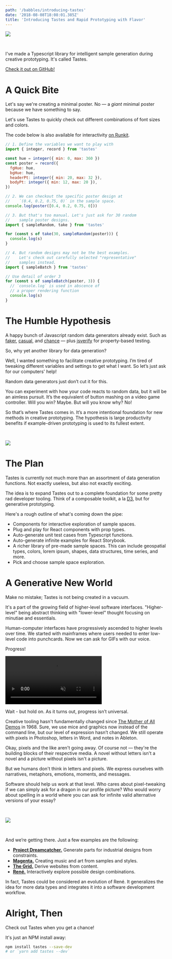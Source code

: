 ```yaml
---
path: '/babbles/introducing-tastes'
date: '2018-08-08T18:08:01.385Z'
title: 'Introducing Tastes and Rapid Prototyping with Flavor'
---
```


<img src="face-boxes.png" />

&nbsp;

I've made a Typescript library for intelligent sample generation during creative prototyping. It's called Tastes.

[Check it out on GitHub!](https://github.com/awfulaxolotl/tastes)

# A Quick Bite

Let's say we're creating a minimal poster. No — a _giant_ minimal poster because we have something to say.

Let's use Tastes to quickly check out different combinations of font sizes and colors.

The code below is also available for interactivity [on Runkit](https://runkit.com/awfulaxolotl/a-quick-bite-of-tastes/1.0.1).

```js
// 1. Define the variables we want to play with
import { integer, record } from 'tastes'

const hue = integer({ min: 0, max: 360 })
const poster = record({
  fgHue: hue,
  bgHue: hue,
  headerPt: integer({ min: 20, max: 32 }),
  bodyPt: integer({ min: 12, max: 20 }),
})

// 2. We can checkout the specific poster design at
//    `(0.4, 0.2, 0.75, 0)` in the sample space.
console.log(poster([0.4, 0.2, 0.75, 0]))

// 3. But that's too manual. Let's just ask for 30 random
//    sample poster designs.
import { sampleRandom, take } from 'tastes'

for (const s of take(30, sampleRandom(poster))) {
  console.log(s)
}

// 4. But random designs may not be the best examples.
//    Let's check out carefully selected "representative"
//    samples instead.
import { sampleBatch } from 'tastes'

// Use detail of order 3
for (const s of sampleBatch(poster, 3)) {
  // `console.log` is used in abscence of
  // a proper rendering function
  console.log(s)
}
```

# The Humble Hypothesis

A happy bunch of Javascript random data generators already exist. Such as [faker](https://github.com/marak/Faker.js/), [casual](https://github.com/boo1ean/casual), and [chance](http://chancejs.com/) [](https://github.com/jsverify/jsverify)— plus [jsverify](https://github.com/jsverify/jsverify) for property-based testing.

So, why yet another library for data generation?

Well, I wanted something to facilitate creative prototyping. I’m tired of tweaking different variables and settings to get what I want. So let’s just ask for our computers' help!

Random data generators just don’t cut it for this.

You can experiment with how your code reacts to random data, but it will be an aimless pursuit. It’s the equivalent of button mashing on a video game controller. Will you win? Maybe. But will you know why? No!

So that’s where Tastes comes in. It’s a more intentional foundation for new methods in creative prototyping. The hypothesis is large productivity benefits if example-driven prototyping is used to its fullest extent.

&nbsp;

<img src="faces-conversation.png" />

# The Plan

Tastes is currently not much more than an assortment of data generation functions. Not exactly useless, but also not exactly exciting.

The idea is to expand Tastes out to a complete foundation for some pretty rad developer tooling. Think of a composable toolkit, a la [D3](https://d3js.org), but for generative prototyping.

Here's a rough outline of what's coming down the pipe:

- Components for interactive exploration of sample spaces.
- Plug and play for React components with prop types.
- Auto-generate unit test cases from Typescript functions.
- Auto-generate infinite examples for React Storybook.
- A richer library of pre-made sample spaces. This can include geospatial types, colors, lorem ipsum, shapes, data structures, time series, and more.
- Pick and choose sample space exploration.

# A Generative New World

Make no mistake; Tastes is not being created in a vacuum.

It's a part of the growing field of higher-level software interfaces. "Higher-level" being abstract thinking with "lower-level" thought focusing on minutiae and essentials.

Human-computer interfaces have progressively ascended to higher levels over time. We started with mainframes where users needed to enter low-level code into punchcards. Now we can ask for GIFs with our voice.

Progress!

<div>
  <video src="https://zippy.gfycat.com/ActualBelatedAmbushbug.mp4" autoplay loop muted></video>
</div>

Wait - but hold on. As it turns out, progress isn’t universal.

Creative tooling hasn't fundamentally changed since [The Mother of All Demos](https://www.youtube.com/watch?v=M5PgQS3ZBWA) in 1968. Sure, we use mice and graphics now instead of the command line, but our level of expression hasn’t changed. We still operate with pixels in Photoshop, letters in Word, and notes in Ableton.

Okay, pixels and the like aren't going away. Of course not — they're the building blocks of their respective media. A novel without letters isn't a novel and a picture without pixels isn't a picture.

But we humans don't think in letters and pixels. We express ourselves with narratives, metaphors, emotions, moments, and messages.

Software should help us work at that level. Who cares about pixel-tweaking if we can simply ask for a dragon in our profile picture? Who would worry about spelling in a world where you can ask for infinite valid alternative versions of your essay?

&nbsp;

<img src="dragon-love.jpg" />

&nbsp;

And we’re getting there. Just a few examples are the following:

- [**Project Dreamcatcher.**](https://autodeskresearch.com/projects/dreamcatcher) Generate parts for industrial designs from constraints.
- [**Magenta.**](https://magenta.tensorflow.org/) Creating music and art from samples and styles.
- [**The Grid.**](https://thegrid.io/) Derive websites from content.
- [**René.**](https://jon.gold/2016/06/declarative-design-tools/) Interactively explore possible design combinations.

In fact, Tastes could be considered an evolution of René. It generalizes the idea for more data types and integrates it into a software development workflow.

# Alright, Then

Check out Tastes when you get a chance!

It's just an NPM install away:

```sh
npm install tastes --save-dev
# or `yarn add tastes --dev`
```
